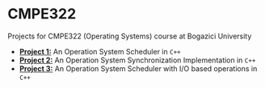 # CMPE322

Projects for CMPE322 (Operating Systems) course at Bogazici University

* [**Project 1:**](CMPE322/project1) An Operation System Scheduler in `C++`
* [**Project 2:**](CMPE322/project2) An Operation System Synchronization Implementation in `C++`
* [**Project 3:**](CMPE322/project3) An Operation System Scheduler with I/O based operations in `C++`
